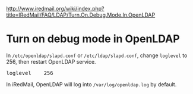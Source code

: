 <http://www.iredmail.org/wiki/index.php?title=IRedMail/FAQ/LDAP/Turn.On.Debug.Mode.In.OpenLDAP>
# Turn on debug mode in OpenLDAP
In `/etc/openldap/slapd.conf` or `/etc/ldap/slapd.conf`, change `loglevel` to 256, then restart OpenLDAP service.
<pre>
loglevel    256
</pre>

In iRedMail, OpenLDAP will log into `/var/log/openldap.log` by default.